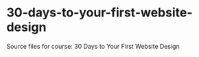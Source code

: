 # 30-days-to-your-first-website-design
Source files for course: 30 Days to Your First Website Design
